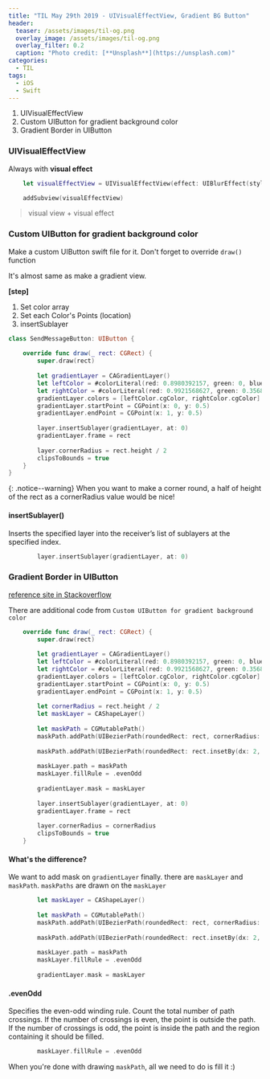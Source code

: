 ```yaml
---
title: "TIL May 29th 2019 - UIVisualEffectView, Gradient BG Button"
header:
  teaser: /assets/images/til-og.png
  overlay_image: /assets/images/til-og.png
  overlay_filter: 0.2
  caption: "Photo credit: [**Unsplash**](https://unsplash.com)"
categories:
  - TIL
tags:
  - iOS
  - Swift
---
```




1. UIVisualEffectView
2. Custom UIButton for gradient background color
3. Gradient Border in UIButton



### UIVisualEffectView

Always with **visual effect**

```swift
    let visualEffectView = UIVisualEffectView(effect: UIBlurEffect(style: .dark))
```

```swift
    addSubview(visualEffectView)
```



> visual view + visual effect



### Custom UIButton for gradient background color

Make a custom UIButton swift file for it.
Don't forget to override `draw()` function

It's almost same as make a gradient view.

**[step]**

1. Set color array
2. Set each Color's Points (location)
3. insertSublayer

```swift
class SendMessageButton: UIButton {
    
    override func draw(_ rect: CGRect) {
        super.draw(rect)
        
        let gradientLayer = CAGradientLayer()
        let leftColor = #colorLiteral(red: 0.8980392157, green: 0, blue: 0.4470588235, alpha: 1)
        let rightColor = #colorLiteral(red: 0.9921568627, green: 0.3568627451, blue: 0.3725490196, alpha: 1)
        gradientLayer.colors = [leftColor.cgColor, rightColor.cgColor]
        gradientLayer.startPoint = CGPoint(x: 0, y: 0.5)
        gradientLayer.endPoint = CGPoint(x: 1, y: 0.5)
        
        layer.insertSublayer(gradientLayer, at: 0)
        gradientLayer.frame = rect
        
        layer.cornerRadius = rect.height / 2
        clipsToBounds = true
    }
}
```



{: .notice--warning}
When you want to make a corner round, a half of height of the rect as a cornerRadius value would be nice!



#### insertSublayer()

Inserts the specified layer into the receiver’s list of sublayers at the specified index.

```swift
        layer.insertSublayer(gradientLayer, at: 0)
```



### Gradient Border in UIButton

[reference site in Stackoverflow](https://stackoverflow.com/questions/36836367/how-can-i-do-programmatically-gradient-border-color-uibutton-with-swift)

There are additional code from `Custom UIButton for gradient background color `

```swift
    override func draw(_ rect: CGRect) {
        super.draw(rect)
        
        let gradientLayer = CAGradientLayer()
        let leftColor = #colorLiteral(red: 0.8980392157, green: 0, blue: 0.4470588235, alpha: 1)
        let rightColor = #colorLiteral(red: 0.9921568627, green: 0.3568627451, blue: 0.3725490196, alpha: 1)
        gradientLayer.colors = [leftColor.cgColor, rightColor.cgColor]
        gradientLayer.startPoint = CGPoint(x: 0, y: 0.5)
        gradientLayer.endPoint = CGPoint(x: 1, y: 0.5)
        
        let cornerRadius = rect.height / 2
        let maskLayer = CAShapeLayer()
        
        let maskPath = CGMutablePath()
        maskPath.addPath(UIBezierPath(roundedRect: rect, cornerRadius: cornerRadius).cgPath)
        
        maskPath.addPath(UIBezierPath(roundedRect: rect.insetBy(dx: 2, dy: 2), cornerRadius: cornerRadius).cgPath)
        
        maskLayer.path = maskPath
        maskLayer.fillRule = .evenOdd
        
        gradientLayer.mask = maskLayer
        
        layer.insertSublayer(gradientLayer, at: 0)
        gradientLayer.frame = rect
        
        layer.cornerRadius = cornerRadius
        clipsToBounds = true
    }
```



#### What's the difference?

We want to add mask on `gradientLayer` finally.
there are `maskLayer` and `maskPath`. `maskPaths` are drawn on the `maskLayer`

```swift
        let maskLayer = CAShapeLayer()
        
        let maskPath = CGMutablePath()
        maskPath.addPath(UIBezierPath(roundedRect: rect, cornerRadius: cornerRadius).cgPath)
        
        maskPath.addPath(UIBezierPath(roundedRect: rect.insetBy(dx: 2, dy: 2), cornerRadius: cornerRadius).cgPath)
        
        maskLayer.path = maskPath
        maskLayer.fillRule = .evenOdd
        
        gradientLayer.mask = maskLayer
```



#### .evenOdd

Specifies the even-odd winding rule. Count the total number of path crossings. If the number of crossings is even, the point is outside the path. If the number of crossings is odd, the point is inside the path and the region containing it should be filled.

```swift
        maskLayer.fillRule = .evenOdd
```



When you're done with drawing `maskPath`, all we need to do is fill it :)